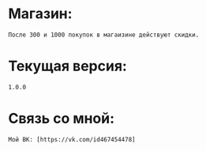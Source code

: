 # Магазин:

    После 300 и 1000 покупок в магаизине действуют скидки.

# Текущая версия:

    1.0.0

# Связь со мной:

    Мой ВК: [https://vk.com/id467454478]